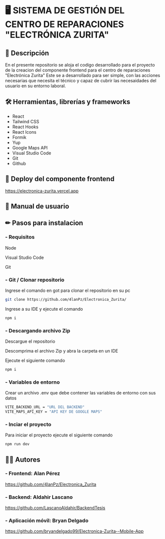 # 🖥 SISTEMA DE GESTIÓN DEL CENTRO DE REPARACIONES "ELECTRÓNICA ZURITA"

## 📄 Descripción
En el presente repositorio se aloja el codigo desarrollado para el proyecto de la creacion del componente frontend para el centro de reparaciones "Electrónica Zurita"
Este se a desarrollado para ser simple, con las acciones necesarias que necesita el técnico y capaz de cubrir las necesaidades del usuario en su entorno laboral.

## 🛠 Herramientas, librerías y frameworks
- React
- Tailwind CSS
- React Hooks
- React Icons
- Formik
- Yup
- Google Maps API
- Visual Studio Code
- Git
- Github

## 📌 Deploy del componente frontend
https://electronica-zurita.vercel.app

## 📖 Manual de usuario



## ✏ Pasos para instalacion
### - Requisitos 
Node

Visual Studio Code

Git


### - Git / Clonar repositorio
Ingrese el comando en got para clonar el repositorio en su pc
```bash
git clone https://github.com/4lanPz/Electronica_Zurita/
```
Ingrese a su IDE y ejecute el comando
```bash
npm i
```

### - Descargando archivo Zip
Descargue el repositorio


Descomprima el archivo Zip y abra la carpeta en un IDE 


Ejecute el siguiente comando
```bash
npm i
```
### - Variables de entorno

Crear un archivo .env que debe contener las variables de entorno con sus datos
```bash
VITE_BACKEND_URL = "URL DEL BACKEND"
VITE_MAPS_API_KEY = "API KEY DE GOOGLE MAPS"
```
### - Inciar el proyecto
Para iniciar el proyecto ejecute el siguiente comando
```bash
npm run dev
```
## 👨‍🎓 Autores
### - Frontend:  Alan Pérez 
https://github.com/4lanPz/Electronica_Zurita
### - Backend: Aldahir Lascano
https://github.com/LascanoAldahir/BackendTesis
### - Aplicación móvil: Bryan Delgado
https://github.com/bryandelgado99/Electronica-Zurita--Mobile-App
